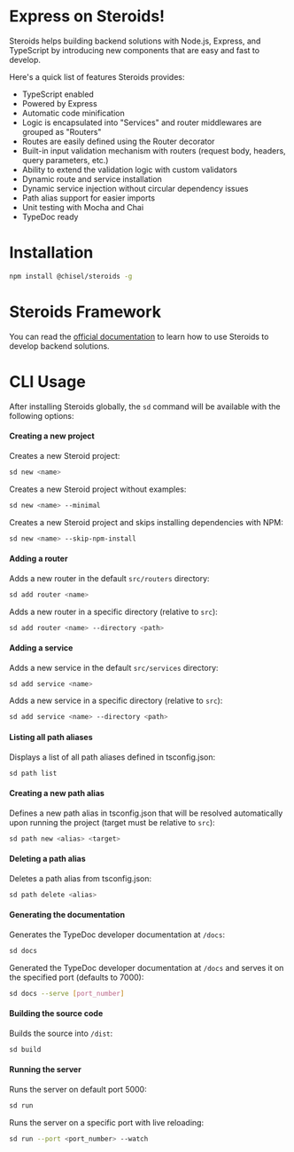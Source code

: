 # Express on Steroids!

Steroids helps building backend solutions with Node.js, Express, and TypeScript by introducing new components that are easy and fast to develop.

Here's a quick list of features Steroids provides:

  - TypeScript enabled
  - Powered by Express
  - Automatic code minification
  - Logic is encapsulated into "Services" and router middlewares are grouped as "Routers"
  - Routes are easily defined using the Router decorator
  - Built-in input validation mechanism with routers (request body, headers, query parameters, etc.)
  - Ability to extend the validation logic with custom validators
  - Dynamic route and service installation
  - Dynamic service injection without circular dependency issues
  - Path alias support for easier imports
  - Unit testing with Mocha and Chai
  - TypeDoc ready

# Installation

```bash
npm install @chisel/steroids -g
```

# Steroids Framework

You can read the [official documentation](./docs/steroids.md) to learn how to use Steroids to develop backend solutions.

# CLI Usage

After installing Steroids globally, the `sd` command will be available with the following options:

#### Creating a new project

Creates a new Steroid project:
```bash
sd new <name>
```

Creates a new Steroid project without examples:
```bash
sd new <name> --minimal
```

Creates a new Steroid project and skips installing dependencies with NPM:
```bash
sd new <name> --skip-npm-install
```

#### Adding a router

Adds a new router in the default `src/routers` directory:
```bash
sd add router <name>
```

Adds a new router in a specific directory (relative to `src`):
```bash
sd add router <name> --directory <path>
```

#### Adding a service

Adds a new service in the default `src/services` directory:
```bash
sd add service <name>
```

Adds a new service in a specific directory (relative to `src`):
```bash
sd add service <name> --directory <path>
```

#### Listing all path aliases

Displays a list of all path aliases defined in tsconfig.json:
```bash
sd path list
```

#### Creating a new path alias

Defines a new path alias in tsconfig.json that will be resolved automatically upon running the project (target must be relative to `src`):
```bash
sd path new <alias> <target>
```

#### Deleting a path alias

Deletes a path alias from tsconfig.json:
```bash
sd path delete <alias>
```

#### Generating the documentation

Generates the TypeDoc developer documentation at `/docs`:
```bash
sd docs
```

Generated the TypeDoc developer documentation at `/docs` and serves it on the specified port (defaults to 7000):
```bash
sd docs --serve [port_number]
```

#### Building the source code

Builds the source into `/dist`:
```bash
sd build
```

#### Running the server

Runs the server on default port 5000:
```bash
sd run
```

Runs the server on a specific port with live reloading:
```bash
sd run --port <port_number> --watch
```
